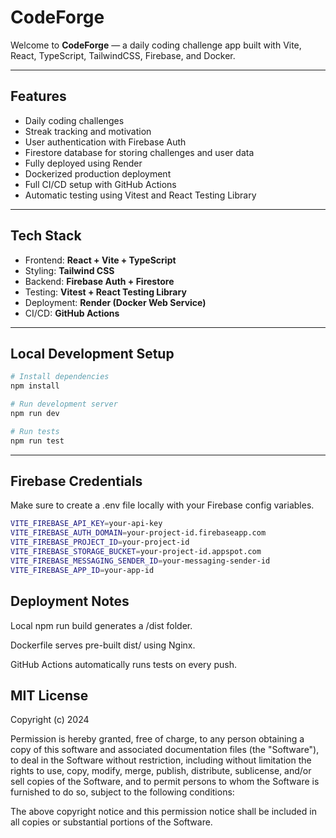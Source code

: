 # CodeForge 

Welcome to **CodeForge** — a daily coding challenge app built with Vite, React, TypeScript, TailwindCSS, Firebase, and Docker.

---

## Features

- Daily coding challenges
- Streak tracking and motivation
- User authentication with Firebase Auth
- Firestore database for storing challenges and user data
- Fully deployed using Render
- Dockerized production deployment
- Full CI/CD setup with GitHub Actions
- Automatic testing using Vitest and React Testing Library

---

## Tech Stack

- Frontend: **React + Vite + TypeScript**
- Styling: **Tailwind CSS**
- Backend: **Firebase Auth + Firestore**
- Testing: **Vitest + React Testing Library**
- Deployment: **Render (Docker Web Service)**
- CI/CD: **GitHub Actions**

---

## Local Development Setup

```bash
# Install dependencies
npm install

# Run development server
npm run dev

# Run tests
npm run test
```

---

## Firebase Credentials

Make sure to create a .env file locally with your Firebase config variables.

```bash
VITE_FIREBASE_API_KEY=your-api-key
VITE_FIREBASE_AUTH_DOMAIN=your-project-id.firebaseapp.com
VITE_FIREBASE_PROJECT_ID=your-project-id
VITE_FIREBASE_STORAGE_BUCKET=your-project-id.appspot.com
VITE_FIREBASE_MESSAGING_SENDER_ID=your-messaging-sender-id
VITE_FIREBASE_APP_ID=your-app-id
```

## Deployment Notes

Local npm run build generates a /dist folder.

Dockerfile serves pre-built dist/ using Nginx.

GitHub Actions automatically runs tests on every push.

## MIT License

Copyright (c) 2024

Permission is hereby granted, free of charge, to any person obtaining a copy of this software and associated documentation files (the "Software"), to deal in the Software without restriction, including without limitation the rights 
to use, copy, modify, merge, publish, distribute, sublicense, and/or sell copies of the Software, and to permit persons to whom the Software is furnished to do so, subject to the following conditions:

The above copyright notice and this permission notice shall be included in all copies or substantial portions of the Software.
